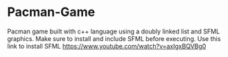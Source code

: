 # Pacman-Game
Pacman game built with c++ language using a doubly linked list and SFML graphics. Make sure to install and include SFML before executing.
Use this link to install SFML https://www.youtube.com/watch?v=axIgxBQVBg0
